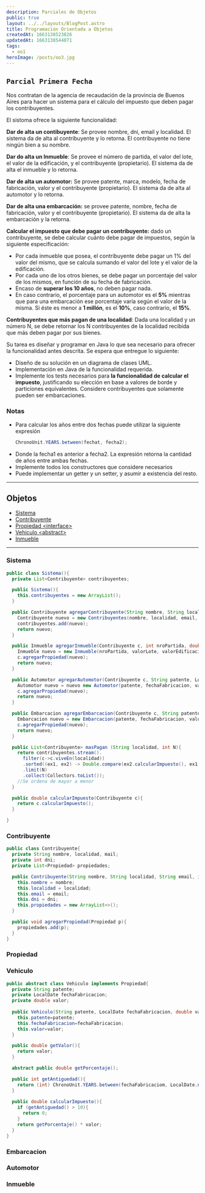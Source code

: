 ```yaml
---
description: Parciales de Objetos
public: true
layout: ../../layouts/BlogPost.astro
title: Programación Orientada a Objetos
createdAt: 1663138523826
updatedAt: 1663138544071
tags:
  - oo1
heroImage: /posts/oo3.jpg
---
```



## `Parcial Primera Fecha`

Nos contratan de la agencia de recaudación de la provincia de Buenos Aires para hacer un sistema para el cálculo del impuesto que deben pagar los contribuyentes.

El sistoma ofrece la siguiente funcionalidad:

**Dar de alta un contibuyente**: Se provee nombre, dni, email y localidad. El sistema da de alta al contribuyente y lo retorna. El contribuyente no tiene ningún bien a su nombre.

**Dar do alta un Inmueble**: Se provee el número de partida, el valor del lote, el valor de la edificación, y el contribuyente (propietario). El sistema da de alta el inmueble y lo retorna.

**Dar de alta un automotor:** Se provee patente, marca, modelo, fecha de fabricación, valor y el contribuyente (propietario). El sistema da de alta al automotor y lo retorna.

**Dar de alta una embarcación:** se provee patente, nombre, fecha de fabricación, valor y el contribuyente
(propietario). El sistema da de alta la embarcación y la retorna.

**Calcular el impuesto que debe pagar un contribuyente:** dado un contribuyente, se debe calcular cuánto debe pagar de impuestos, según la siguiente especificación:

- Por cada inmueble que posea, el contribuyente debe pagar un 1% del valor del mismo, que se calcula sumando el valor del lote y el valor de la edificación.
- Por cada uno de los otros bienes, se debe pagar un porcentaje del valor de los mismos, en función de su fecha de fabricación.
-  Encaso de **superar los 10 años**, no deben pagar nada.
- En caso contrario, el porcentaje para un automotor es el **5%** mientras que para una embarcación ese porcentaje varía según el valor de la misma. Si éste es menor a **1 millón**, es el **10%**, caso contrario, el **15%**.



**Contribuyentes que más pagan de una localidad**: Dada una localidad y un número N, se debe retornar los N contribuyentes de la localidad recibida que más deben pagar por sus bienes.

Su tarea es diseñar y programar en Java lo que sea necesario para ofrecer la funcionalidad antes descrita. Se espera que entregue lo siguiente:

- Diseño de su solución en un diagrama de clases UML.
- Implementación en Java de la funcionalidad requerida.
- Implemente los tests necesarios para **la funcionalidad de calcular el impuesto**, justificando su elección en base a valores de borde y particiones equivalentes. Considere contribuyentes que solamente pueden ser embarcaciones.



### Notas
- Para calcular los años entre dos fechas puede utilizar la siguiente expresión
  ```java
  ChronoUnit.YEARS.between(fechat, fecha2);
  ```
-   Donde la fecha1 es anterior a fecha2. La expresión retorna la cantidad de años entre ambas fechas.
- Implemente todos los constructores que considere necesarios
- Puede implementar un getter y un setter, y asumir a existencia del resto.

--- 

## Objetos

- [Sistema](#sistema)
- [Contribuyente](#contribuyente)
- [Propiedad \<interface>](#propiedad)
- [Vehiculo \<abstract>](#vehiculo)
- [Inmueble](#inmueble)

---

### Sistema

```java
public class Sistema(){
  private List<Contribuyente> contribuyentes;

  public Sistema(){
    this.contribuyentes = new ArrayList();
  }

  public Contribuyente agregarContribuyente(String nombre, String localidad, String email, int dni){
    Contribuyente nuevo = new Contribuyentes(nombre, localidad, email, dni);
    contribuyentes.add(nuevo);
    return nuevo;
  }

  public Inmueble agregarInmueble(Contribuyente c, int nroPartida, double valorLote, double valorEdificacion){
    Inmueble nuevo = new Inmueble(nroPartida, valorLote, valorEdificacion);
    c.agregarPropiedad(nuevo);
    return nuevo;
  }

  public Automotor agregarAutomotor(Contribuyente c, String patente, LocalDate fechaFabricacion, double valor, String marca, String modelo){
    Automotor nuevo = nuevo new Automotor(patente, fechaFabricacion, valor, marca, modelo);
    c.agregarPropiedad(nuevo);
    return nuevo;
  }

  public Embarcacion agregarEmbarcacion(Contribuyente c, String patente, LocalDate fechaFabricacion, double valor, String nombre){
    Embarcacion nuevo = new Embarcacion(patente, fechaFabricacion, valor, nombre);
    c.agregarPropiedad(nuevo);
    return nuevo;
  }

  public List<Contribuyente> masPagan (String localidad, int N){
    return contribuyentes.stream().
      filter(c->c.viveEn(localidad))
      .sorted((ex1, ex2) -> Double.compare(ex2.calcularImpuesto(), ex1.calcularImpuestos()))
      .limit(N)
      .collect(Collectors.toList());
    //Se ordena de mayor a menor
  }

  public double calcularImpuesto(Contribuyente c){
    return c.calcularImpuesto();
  }

}
```

### Contribuyente

```java
public class Contribuyente{
  private String nombre, localidad, mail;
  private int dni;
  private List<Propiedad> propiedades;

  public Contribuyente(String nombre, String localidad, String email, int dni){
    this.nombre = nombre;
    this.localidad = localidad;
    this.email = email;
    this.dni = dni;
    this.propiedades = new ArrayList<>();
  }

  public void agregarPropiedad(Propiedad p){
    propiedades.add(p);
  }
}
```

### Propiedad
### Vehiculo

```java
public abstract class Vehiculo implements Propiedad{
  private String patente;
  private LocalDate fechaFabricacion;
  private double valor;
  
  public Vehiculo(String patente, LocalDate fechaFabricacion, double valor){
    this.patente=patente;
    this.fechaFabricacion=fechaFabricacion;
    this.valor=valor;
  }

  public double getValor(){
    return valor;
  }

  abstract public double getPorcentaje();

  public int getAntiguedad(){
    return (int) ChronoUnit.YEARS.between(fechaFabricaciom, LocalDate.now());
  }
  
  public double calcularImpuesto(){
    if (getAntiguedad() > 10){
      return 0;
    }
    return getPorcentaje() * valor;
  }
}
```

### Embarcacion
### Automotor
### Inmueble

